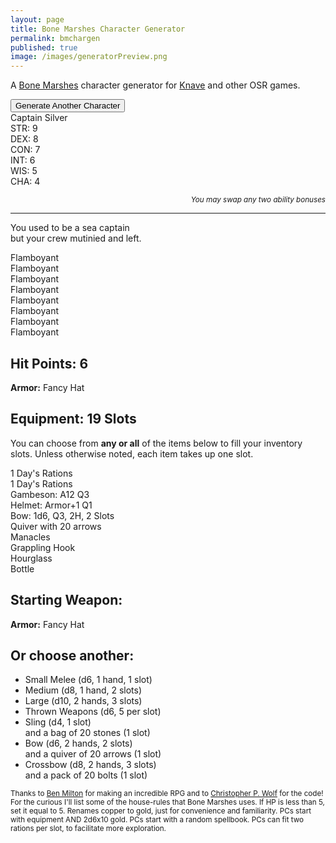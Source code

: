 ```yaml
---
layout: page
title: Bone Marshes Character Generator
permalink: bmchargen
published: true
image: /images/generatorPreview.png
---
```


<p>A <a href="/bone-marshes">Bone Marshes</a> character generator for <a href="https://www.drivethrurpg.com/product/250888/Knave">Knave</a> and other OSR games.</p>

<div class="buttonWrapper">
  <button class="btn btn-primary" onclick="generate()">Generate Another Character</button>
</div>

<div class="container generatorCard">
  <div class="row">
    <div class="col tightSpacing h1" id="charName">Captain Silver</div>
  </div>
  <div class="row">
		<div class="col-xl-2 col-md-4 tightSpacing h3" id="charSTR">STR: 9</div>
		<div class="col-xl-2 col-md-4 tightSpacing h3" id="charDEX">DEX: 8</div>
		<div class="col-xl-2 col-md-4 tightSpacing h3" id="charCON">CON: 7</div>
		<div class="col-xl-2 col-md-4 tightSpacing h3" id="charINT">INT: 6</div>
		<div class="col-xl-2 col-md-4 tightSpacing h3" id="charWIS">WIS: 5</div>
		<div class="col-xl-2 col-md-4 tightSpacing h3" id="charCHA">CHA: 4</div>
	</div>
  <p style="text-align: right;font-style: italic;"><small>You may swap any two ability bonuses</small></p>
  <hr class="tightSpacing">
  <p id="charHistory">
    You used to be a sea captain<br> but your crew mutinied and left.
  </p>
  <div class="row">
		<div class="col-xl-3  col-md-6 tightSpacing" id="charPhysique">Flamboyant</div>
		<div class="col-xl-3  col-md-6 tightSpacing" id="charSkin">Flamboyant</div>
		<div class="col-xl-3  col-md-6 tightSpacing" id="charFace">Flamboyant</div>
		<div class="col-xl-3  col-md-6 tightSpacing" id="charHair">Flamboyant</div>
		<div class="col-xl-3  col-md-6 tightSpacing" id="charSpeech">Flamboyant</div>
		<div class="col-xl-3  col-md-6 tightSpacing" id="charClothing">Flamboyant</div>
		<div class="col-xl-3  col-md-6 tightSpacing" id="charVirtue">Flamboyant</div>
		<div class="col-xl-3  col-md-6 tightSpacing" id="charVice">Flamboyant</div>
  </div>
  <div class="row">
    <div class="col-xl-6 col-md-9" style="border-right: 1px solid var(--border-color);">
      <h2 id="charHP" class="tightSpacing">Hit Points: 6</h2>
      <p id="charArmor">
        <strong>Armor:</strong> Fancy Hat		
      </p>
      <h2 id="charSlots" class="tightSpacing">
        Equipment: 19 Slots
      </h2>
      <p>
        You can choose from <strong>any or all</strong> of the items below to fill your inventory slots. Unless otherwise noted, each item takes up one slot. 
      </p>
      <p id="charItems">
        1 Day's Rations<br>1 Day's Rations<br>Gambeson: A12 Q3<br>Helmet: Armor+1 Q1<br>Bow: 1d6, Q3, 2H, 2 Slots<br>Quiver with 20 arrows<br>Manacles<br>Grappling Hook<br>Hourglass<br>Bottle			
      </p>
    </div>
    <div class="col-xl-6 col-md-9">
    <h2 class="tightSpacing">Starting Weapon:</h2>
      <p id="charWeapon">
        <strong>Armor:</strong> Fancy Hat		
      </p>
    <h2 class="tightSpacing">Or choose another:</h2>
      <ul>
        <li>Small Melee (d6, 1 hand, 1 slot)</li>
        <li>Medium (d8, 1 hand, 2 slots)</li>
        <li>Large (d10, 2 hands, 3 slots)</li>
        <li>Thrown Weapons (d6, 5 per slot)</li>
        <li>Sling (d4, 1 slot)<br>and a bag of 20 stones (1 slot)</li>
        <li>Bow (d6, 2 hands, 2 slots)<br>and a quiver of 20 arrows (1 slot)</li>
        <li>Crossbow (d8, 2 hands, 3 slots)<br>and a pack of 20 bolts (1 slot)</li>
      </ul> 
    </div>
  </div>
</div>

<small>Thanks to <a href="http://questingblog.com/">Ben Milton</a> for making an incredible RPG and to <a href="http://chrispwolf.com/">Christopher P. Wolf</a> for the code! For the curious I'll list some of the house-rules that Bone Marshes uses. If HP is less than 5, set it equal to 5. Renames copper to gold, just for convenience and familiarity. PCs start with equipment AND 2d6x10 gold. PCs start with a random spellbook. PCs can fit two rations per slot, to facilitate more exploration.</small>

<script>

window.onload = generate();

function loadJSON(path, success, error)
{
    var xhr = new XMLHttpRequest();
    xhr.onreadystatechange = function()
    {
        if (xhr.readyState === XMLHttpRequest.DONE) {
            if (xhr.status === 200) {
                if (success)
                    success(JSON.parse(xhr.responseText));
            } else {
                if (error)
                    error(xhr);
            }
        }
    };
    xhr.open("GET", path, true);
    xhr.send();
}

var knave = loadJSON('/knave.json',
         function(data) { console.log(data); },
         function(xhr) { console.error(xhr); }
);

function generate() {

/* ======= NAMES ======= */
var Names = [ 
  "Dim","Ira","Lash","Vague","Flem","Ail","Toxen","Koff","Dewy","Misty","Sopp","Drip","Graydon","Agatha","Eldon","Fossil","Richter","Pearl","Gilden","Millia","Poba","Sully","Scrub","Tatter","Hugo","Larga","Jumbo","Mondo","Runt","Teena","Pinta","Wheetle","Zip","Shyan","Fidget","Jitter","August","Narsis","Braggen","Trumpet","Sharp","Brainy","Keen","Canny","Tax","Vex","Curie","Meddle","Boyle","Shrieka","Tirade","Vement","Stammer","Chichi","Bungle","Sputter","Slick","Allure","Glib","Dear","Frank","Cathy","Candid","Gab","","Lance","Scout","Rant","Grunt","Cash","Merelda","Wage","Monet","Mac","Ginny","Swallow","Swig","Richard","Patricia","Lofty","Gilden","Mark","Ruby","Spot","Trace","Buzz","Tattle","Sland","Prate","Doc","Kit","Kwak","Bones","Bane","Malvara","Malek","Nafeera","Skip","Lady","Chevron","Doyan","Hunter","Veil","Slayton","Drak","Matt","Allie","Buddy","Crony","Champ","Hera","Diana","Perseus","Wulf","Oracle","Evoka","Ovate","Rob","Frisk","Crook","Klept","Astro","Marge","Auger","Sear","Shep","Vicka","Vine","Lama"
];
var randomItem = knave.Names[Math.floor(Math.random()*knave.Names.length)];
document.getElementById("charName").innerText = "Name: " + randomItem;

/* ======= STATS ======= */
var die1 = Math.floor(Math.random() * 6) + 1;
var die2 = Math.floor(Math.random() * 6) + 1;
var die3 = Math.floor(Math.random() * 6) + 1;
document.getElementById("charSTR").innerText = "STR: " + Math.min(die1, die2, die3);
var die1 = Math.floor(Math.random() * 6) + 1;
var die2 = Math.floor(Math.random() * 6) + 1;
var die3 = Math.floor(Math.random() * 6) + 1;
document.getElementById("charDEX").innerText = "DEX: " + Math.min(die1, die2, die3);
var die1 = Math.floor(Math.random() * 6) + 1;
var die2 = Math.floor(Math.random() * 6) + 1;
var die3 = Math.floor(Math.random() * 6) + 1;
var charCON = Math.min(die1, die2, die3);
document.getElementById("charCON").innerText = "CON: " + charCON;
var die1 = Math.floor(Math.random() * 6) + 1;
var die2 = Math.floor(Math.random() * 6) + 1;
var die3 = Math.floor(Math.random() * 6) + 1;
document.getElementById("charINT").innerText = "INT: " + Math.min(die1, die2, die3);
var die1 = Math.floor(Math.random() * 6) + 1;
var die2 = Math.floor(Math.random() * 6) + 1;
var die3 = Math.floor(Math.random() * 6) + 1;
document.getElementById("charWIS").innerText = "WIS: " + Math.min(die1, die2, die3);
var die1 = Math.floor(Math.random() * 6) + 1;
var die2 = Math.floor(Math.random() * 6) + 1;
var die3 = Math.floor(Math.random() * 6) + 1;
document.getElementById("charCHA").innerText = "CHA: " + Math.min(die1, die2, die3);

/* ======= HP ======= */
var HP = [ 
  "5","5","5","5","5","6","7","8"
];
var randomItem = HP[Math.floor(Math.random()*HP.length)];
document.getElementById("charHP").innerText = "Hit Points: " + randomItem;

/* ======= TRAITS ======= */
var Physique = [ 
  "Athletic","Brawny","Corpulent","Delicate","Gaunt","Hulking","Lanky","Ripped","Rugged","Scrawny","Short","Sinewy","Slender","Flabby","Statuesque","Stout","Tiny","Towering","Willowy","Wiry"
];
document.getElementById("charPhysique").innerHTML = "<strong>Physique</strong><br>"+ Physique[Math.floor(Math.random()*Physique.length)];

var Face = [ 
  "Bloated","Blunt","Bony","Chiseled","Delicate","Elongated","Patrician","Pinched","Hawkish","Broken","Impish","Narrow","Ratlike","Round","Sunken","Sharp","Soft","Square","Wide","Wolfish"
];
document.getElementById("charFace").innerHTML = "<strong>Face</strong><br>"+ Face[Math.floor(Math.random()*Face.length)];

var Skin = [ 
  "Battle Scar","Birthmark","Burn Scar","Dark","Makeup","Oily","Pale","Perfect","Pierced","Pockmarked","Reeking","Tattooed","Rosy","Rough","Sallow","Sunburned","Tanned","War Paint","Weathered","Whip Scar"
];
document.getElementById("charSkin").innerHTML = "<strong>Skin</strong><br>"+ Skin[Math.floor(Math.random()*Skin.length)];

var Hair = [ 
  "Bald","Braided","Bristly","Cropped","Curly","Disheveled","Dreadlocks","Filthy","Frizzy","Greased","Limp","Long","Luxurious","Mohawk","Oily","Ponytail","Silky","Topknot","Wavy","Wispy"
];
document.getElementById("charHair").innerHTML = "<strong>Hair</strong><br>"+ Hair[Math.floor(Math.random()*Hair.length)];

var Clothing = [ 
  "Antique","Bloody","Ceremonial","Decorated","Eccentric","Elegant","Fashionable","Filthy","Flamboyant","Stained","Foreign","Frayed","Frumpy","Livery","Oversized","Patched","Perfumed","Rancid","Torn","Undersized"
];
document.getElementById("charClothing").innerHTML = "<strong>Clothing</strong><br>"+ Clothing[Math.floor(Math.random()*Clothing.length)];

var Virtues = [ 
  "Ambitious","Cautious","Courageous","Courteous","Curious","Disciplined","Focused","Generous","Gregarious","Honest","Honorable","Humble","Idealistic","Just","Loyal","Merciful","Righteous","Serene","Stoic","Tolerant"
];
document.getElementById("charVirtue").innerHTML = "<strong>Virtue</strong><br>"+ Virtues[Math.floor(Math.random()*Virtues.length)];

var Vices = [ 
  "Aggressive","Arrogant","Bitter","Cowardly","Cruel","Deceitful","Flippant","Gluttonous","Greedy","Irascible","Lazy","Nervous","Prejudiced","Reckless","Rude","Suspicious","Vain","Vengeful","Wasteful","Whiny"
];
document.getElementById("charVice").innerHTML = "<strong>Vice</strong><br>"+ Vices[Math.floor(Math.random()*Vices.length)];

var Speech = [ 
  "Blunt","Booming","Breathy","Cryptic","Drawling","Droning","Flowery","Formal","Gravelly","Hoarse","Mumbling","Precise","Quaint","Rambling","Rapid-fire","Dialect","Slow","Squeaky","Stuttering","Whispery"
];
document.getElementById("charSpeech").innerHTML = "<strong>Speech</strong><br>"+ Speech[Math.floor(Math.random()*Speech.length)];

/* ======= HISTORY ======= */
var Background = [ 
  "an alchemist","a beggar","a butcher","a burglar","a charlatan","a cleric","a cook","a cultist","a gambler","an herbalist","a magician","a mariner","a mercenary","a merchant","an outlaw","a performer","a pickpocket","a smuggler","a student","a tracker"
];
var Misfortune = [
  "abandoned","addicted","blackmailed","condemned","cursed","defrauded","demoted","discredited","disowned","exiled","framed","haunted","kidnapped","mutilated","poor","pursued","rejected","replaced","robbed","suspected"
];
document.getElementById("charHistory").innerHTML = "You used to be " + 
  Background[Math.floor(Math.random()*Background.length)] + 
  " but then you were " + Misfortune[Math.floor(Math.random()*Misfortune.length)] + 
  ". Now you are a Knave: a tomb-raiding, adventure-seeking ne’er-do-well who wields a spell book just as easily as a blade.";

/* ======= WEAPONS ======= */
var Weapons = [ 
  "<strong>Dagger</strong> (d6, 1 hand, 1 slot)","<strong>Cudgel</strong> (d6, 1 hand, 1 slot)","<strong>Sickle</strong> (d6, 1 hand, 1 slot)","<strong>Staff</strong> (d6, 1 hand, 1 slot)","<strong>Baton</strong> (d6, 1 hand, 1 slot)","<strong>Sword</strong> (d8, 1 hand, 2 slots)","<strong>Spear</strong> (d8, 1 hand, 2 slots)","<strong>Flail</strong> (d8, 1 hand, 2 slots)","<strong>Axe</strong> (d8, 1 hand, 2 slots)","<strong>Mace</strong> (d8, 1 hand, 2 slots)","<strong>Longsword</strong> (d10, 2 hands, 3 slots)","<strong>Battle Axe</strong> (d10, 2 hands, 3 slots)","<strong>Warhammer</strong> (d10, 2 hands, 3 slots)","<strong>Halberd</strong> (d10, 2 hands, 3 slots)","<strong>Guandao</strong> (d10, 2 hands, 3 slots)","<strong>5 Throwing Knives</strong> <br>(d6, 1 hand, 5 per slot)","<strong>5 Darts</strong> (d6, 1 hand, 5 per slot)","<strong>5 Throwing Axes</strong> <br>(d6, 1 hand, 5 per slot)","<strong>Sling</strong> (d4, 1 slot) <br>and a bag of 20 stones (1 slot)","<strong>Sling</strong> (d4, 1 slot) <br>and a bag of 20 stones (1 slot)","<strong>Bow</strong> (d6, 2 hands, 2 slots) <br>and a quiver of 20 arrows (1 slot)","<strong>Bow</strong> (d6, 2 hands, 2 slots) <br>and a quiver of 20 arrows (1 slot)","<strong>Bow</strong> (d6, 2 hands, 2 slots) <br>and a quiver of 20 arrows (1 slot)","<strong>Crossbow</strong> (d8, 2 hands, 3 slots) <br>and a pack of 20 bolts (1 slot)","<strong>Crossbow</strong> (d8, 2 hands, 3 slots) <br>and a pack of 20 bolts (1 slot)","<strong>Crossbow</strong> (d8, 2 hands, 3 slots) <br>and a pack of 20 bolts (1 slot)"
];
document.getElementById("charWeapon").innerHTML = Weapons[Math.floor(Math.random()*Weapons.length)];


/* ======= ARMOR ======= */
document.getElementById("charSlots").innerText = "Equipment: " + (charCON+10) + " Slots";

var Armor = [
  "<strong>Armor:</strong> 11 (No Armor)",
  "<strong>Armor:</strong> 11 (No Armor)",
  "<strong>Armor:</strong> 11 (No Armor)",
  "<strong>Armor:</strong> 12 (Gambeson, 1 slot)",
  "<strong>Armor:</strong> 12 (Gambeson, 1 slot)",
  "<strong>Armor:</strong> 12 (Gambeson, 1 slot)",
  "<strong>Armor:</strong> 12 (Gambeson, 1 slot)",
  "<strong>Armor:</strong> 12 (Gambeson, 1 slot)",
  "<strong>Armor:</strong> 12 (Gambeson, 1 slot)",
  "<strong>Armor:</strong> 12 (Gambeson, 1 slot)",
  "<strong>Armor:</strong> 12 (Gambeson, 1 slot)",
  "<strong>Armor:</strong> 12 (Gambeson, 1 slot)",
  "<strong>Armor:</strong> 12 (Gambeson, 1 slot)",
  "<strong>Armor:</strong> 12 (Gambeson, 1 slot)",
  "<strong>Armor:</strong> 13 (Brigandine, 2 slots)",
  "<strong>Armor:</strong> 13 (Brigandine, 2 slots)",
  "<strong>Armor:</strong> 13 (Brigandine, 2 slots)",
  "<strong>Armor:</strong> 13 (Brigandine, 2 slots)",
  "<strong>Armor:</strong> 13 (Brigandine, 2 slots)",
  "<strong>Armor:</strong> 14 (Chainmail, 3 slots)"
];
document.getElementById("charArmor").innerHTML = Armor[Math.floor(Math.random()*Armor.length)];

var ExtraArmor = [
  "",
  "",
  "",
  "",
  "",
  "",
  "",
  "",
  "",
  "",
  "",
  "",
  "",
  "</li><li>Helmet (+1 armor, 1 slot)",
  "</li><li>Helmet (+1 armor, 1 slot)",
  "</li><li>Helmet (+1 armor, 1 slot)",
  "</li><li>Shield (+1 armor, 1 hand, 1 slot)",
  "</li><li>Shield (+1 armor, 1 hand, 1 slot)",
  "</li><li>Shield (+1 armor, 1 hand, 1 slot)",
  "</li><li>Shield (+1 armor, 1 hand, 1 slot)</li><li>Helmet (+1 armor, 1 slot)"
];

/* ======= EQUIPMENT ======= */

var Dungeoneering = [
  "Rope, 50ft","Pulleys","Candles, 5","Chain, 10ft","Chalk, 10","Crowbar","Tinderbox","Grap. hook","Hammer","Waterskin","Lantern","Lamp oil","Padlock","Manacles","Mirror","Pole, 10ft","Sack","Tent","Spikes, 5","Torches, 5"
];
var General1 = [
  "Air bladder","Bear trap","Shovel","Bellows","Grease","Saw","Bucket","Caltrops","Chisel","Drill","Fishing rod","Marbles","Glue","Pick","Hourglass","Net","Tongs","Lockpicks","Metal file","Nails"
];
var General2 = [
  "Incense","Sponge","Lens","Perfume","Horn","Bottle","Soap","Spyglass","Tar pot","Twine","Fake jewels","Blank book","Card deck","Dice set","Cook pots","Face paint","Whistle","Instrument","Quill & Ink","Small bell"
];

/* ======= SPELLS ======= */
var Spells =[
  "Adhere: Object is covered in extremely sticky slime.","Animate Object: Object obeys your commands as best it can. It can walk 15ft per round.","Auditory Illusion: You create illusory sounds that seem to come from a direction of your choice.","Beast Form: You and your possessions transform into a mundane animal.","Befuddle: L creatures of your choice are unable to form new short-term memories for the duration of the spell.","Bend Fate: Roll L+1 d20s. Whenever you must roll a d20 after casting the spell, you must choose and then discard one of the rolled results until they are all gone.","Body Swap: You switch bodies with a creature you touch. If one body dies, the other dies as well.","Command: A creature obeys a single, three-word command that does not harm it.","Control Plants: Nearby plants and trees obey you and gain the ability to move at 5 feet per round.","Deafen: All nearby creatures are deafened.","Disassemble: Any of your body parts may be detached and reattached at will, without causing pain or damage. You can still control them.","Displace: An object appears to be up to L×10ft from its actual position.","Elemental Wall: A straight wall of ice or fire L×40ft long and 10ft high rises from the ground.","Frenzy: L creatures erupt in a frenzy of violence.","Gravity Shift: You can change the direction of gravity (for yourself only) up to once per round.","Haste: Your movement speed is tripled.","Hover: An object hovers, frictionless, 2ft above the ground. It can hold up to L humanoids.","Icy Touch: A thick ice layer spreads across a touched surface, up to L×10ft in radius.","Illuminate: A floating light moves as you command.","Increase Gravity: The gravity in an area triples.","Invisible Tether: Two objects within 10ft of each other cannot be moved more than 10ft apart.","Leap: You can jump up to L×10ft in the air.","Liquid Air: The air around you becomes swimmable.","Manse: A sturdy, furnished cottage appears for L×12 hours. You can permit and forbid entry to it at will.","Marble Madness: Your pockets are full of marbles, and will refill every round.","Miniaturize: You and L other touched creatures are reduced to the size of a mouse.","Mirror Image: L illusory duplicates of yourself appear under your control.","Multiarm: You gain L extra arms.","Night Sphere: An L×40ft wide sphere of darkness displaying the night sky appears.","Objectify: You become any inanimate object between the size of a grand piano and an apple.","Ooze Form: You become a living jelly.","Pacify: L creatures have an aversion to violence.","Psychometry: The referee answers L yes or no questions about a touched object.","Raise Dead: L skeletons rise from the ground to serve you. They are incredibly stupid and can only obey simple orders.","Repel: L+1 objects are strongly magnetically repelled from each other if they come within 10 feet.","Shroud: L creatures are invisible until they move.","Smoke Form: Your body becomes living smoke.","Spider Climb: You can climb surfaces like a spider.","Swarm: You become a swarm of crows, rats, or piranhas. You only take damage from area effects.","Telekinesis: You may mentally move L items.","Telepathy: L+1 creatures can hear each other’s thoughts, no matter how far apart they move.","Teleport: An object disappears and reappears on the ground in a visible, clear area up to L×40ft away.","Thaumaturgic Anchor: Object becomes the target of every spell cast near it.","Thicket: A thicket of trees and dense brush up to L×40ft wide suddenly sprouts up.","Time Rush: Time in a 40ft bubble starts moving 10 times faster.","Time Slow: Time in a 40ft bubble slows to 10%.","Vision: You completely control what a creature sees.","Ward: A silver circle 40ft across appears on the ground. Choose one thing that cannot cross it: Living creatures, dead creatures, projectiles or metal.","Web: Your wrists can shoot thick webbing.","Wizard Mark: Your finger can shoot a stream of ulfire-colored paint. This paint is only visible to you, and can be seen at any distance, even through solid objects."
];

var die1 = Math.floor(Math.random() * 6) + 1;
var die2 = Math.floor(Math.random() * 6) + 1;
var startGold = die1 + die2;
startGold = startGold * 10;

document.getElementById("charItems").innerHTML = "<ul><li>" + 
  startGold + " gold (100 coins per slot)</li><li>2 days of rations</li><li>" +
  Dungeoneering[Math.floor(Math.random()*Dungeoneering.length)] + "</li><li>" + 
  Dungeoneering[Math.floor(Math.random()*Dungeoneering.length)] + "</li><li>" + 
  General1[Math.floor(Math.random()*General1.length)] + "</li><li>" + 
  General2[Math.floor(Math.random()*General2.length)] + 
  ExtraArmor[Math.floor(Math.random()*ExtraArmor.length)] +
  "</li><li>Spellbook - " + Spells[Math.floor(Math.random()*Spells.length)]; 
}
</script>